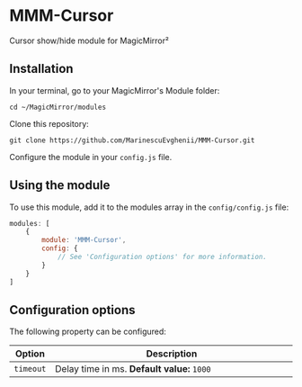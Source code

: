 # MMM-Cursor
Cursor show/hide module for MagicMirror²

## Installation

In your terminal, go to your MagicMirror's Module folder:
````
cd ~/MagicMirror/modules
````

Clone this repository:
````
git clone https://github.com/MarinescuEvghenii/MMM-Cursor.git
````

Configure the module in your `config.js` file.

## Using the module

To use this module, add it to the modules array in the `config/config.js` file:
````javascript
modules: [
	{
		module: 'MMM-Cursor',
		config: {
			// See 'Configuration options' for more information.
		}
	}
]
````

## Configuration options

The following property can be configured:


<table width="100%">
	<thead>
		<tr>
			<th>Option</th>
			<th width="100%">Description</th>
		</tr>
	<thead>
	<tbody>
		<tr>
			<td><code>timeout</code></td>
			<td>
				Delay time in ms. <b>Default value:</b> <code>1000</code>
			</td>
		</tr>
	</tbody>
</table>
